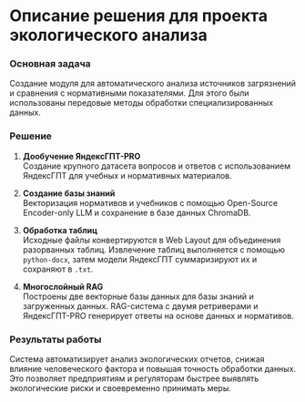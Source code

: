 # Описание решения для проекта экологического анализа

### Основная задача
Создание модуля для автоматического анализа источников загрязнений и сравнения с нормативными показателями. Для этого были использованы передовые методы обработки специализированных данных.

### Решение
1. **Дообучение ЯндексГПТ-PRO**  
   Создание крупного датасета вопросов и ответов с использованием ЯндексГПТ для учебных и нормативных материалов.

2. **Создание базы знаний**  
   Векторизация нормативов и учебников с помощью Open-Source Encoder-only LLM и сохранение в базе данных ChromaDB.

3. **Обработка таблиц**  
   Исходные файлы конвертируются в Web Layout для объединения разорванных таблиц. Извлечение таблиц выполняется с помощью `python-docx`, затем модели ЯндексГПТ суммаризируют их и сохраняют в `.txt`.

4. **Многослойный RAG**  
   Построены две векторные базы данных для базы знаний и загруженных данных. RAG-система с двумя ретриверами и ЯндексГПТ-PRO генерирует ответы на основе данных и нормативов.

### Результаты работы
Система автоматизирует анализ экологических отчетов, снижая влияние человеческого фактора и повышая точность обработки данных. Это позволяет предприятиям и регуляторам быстрее выявлять экологические риски и своевременно принимать меры.
